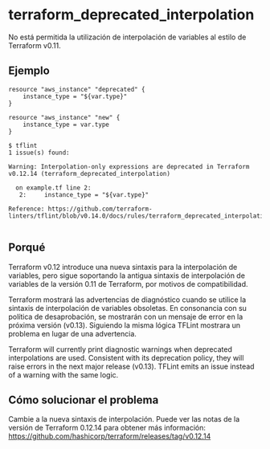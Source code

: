 # terraform_deprecated_interpolation

No está permitida la utilización de interpolación de variables al estilo de Terraform v0.11.

## Ejemplo

```hcl
resource "aws_instance" "deprecated" {
    instance_type = "${var.type}"
}

resource "aws_instance" "new" {
    instance_type = var.type
}
```

```
$ tflint
1 issue(s) found:

Warning: Interpolation-only expressions are deprecated in Terraform v0.12.14 (terraform_deprecated_interpolation)

  on example.tf line 2:
   2:     instance_type = "${var.type}"

Reference: https://github.com/terraform-linters/tflint/blob/v0.14.0/docs/rules/terraform_deprecated_interpolation.md
 
```

## Porqué

Terraform v0.12 introduce una nueva sintaxis para la interpolación de variables, pero sigue soportando la antigua sintaxis de interpolación de variables de la versión 0.11 de Terraform, por motivos de compatibilidad.

Terraform mostrará las advertencias de diagnóstico cuando se utilice la sintaxis de interpolación de variables obsoletas. En consonancia con su política de desaprobación, se mostrarán con un mensaje de error en la próxima versión (v0.13). Siguiendo la misma lógica TFLint mostrara un problema en lugar de una advertencia.

Terraform will currently print diagnostic warnings when deprecated interpolations are used. Consistent with its deprecation policy, they will raise errors in the next major release (v0.13). TFLint emits an issue instead of a warning with the same logic.

## Cómo solucionar el problema

Cambie a la nueva sintaxis de interpolación. Puede ver las notas de la versión de Terraform 0.12.14 para obtener más información: https://github.com/hashicorp/terraform/releases/tag/v0.12.14
